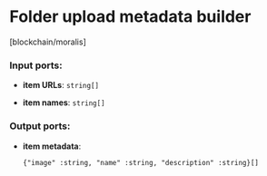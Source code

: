 # Folder upload metadata builder

[blockchain/moralis]

### Input ports:

* __item URLs__: `string[]`


* __item names__: `string[]`

### Output ports:

* __item metadata__: 
    ```
    {"image" :string, "name" :string, "description" :string}[]
    ```

